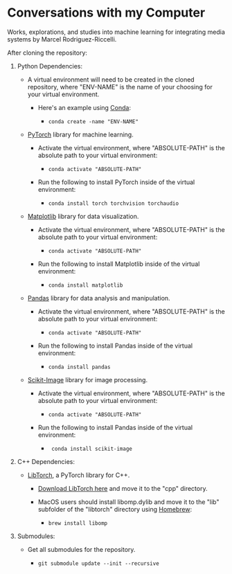 # Conversations with my Computer

Works, explorations, and studies into machine learning for integrating media systems by Marcel Rodriguez-Riccelli.

After cloning the repository:

1. Python Dependencies:

    - A virtual environment will need to be created in the cloned repository, where "ENV-NAME" is the name of your choosing for your virtual environment.

        - Here's an example using [Conda](https://docs.conda.io/projects/conda/en/stable/#):

            - ``` conda create -name "ENV-NAME" ```

    - [PyTorch](https://pytorch.org/) library for machine learning.

        - Activate the virtual environment, where "ABSOLUTE-PATH" is the absolute path to your virtual environment:

            - ``` conda activate "ABSOLUTE-PATH" ```

        - Run the following to install PyTorch inside of the virtual environment:

            -   ``` conda install torch torchvision torchaudio ```

    - [Matplotlib](https://matplotlib.org/) library for data visualization.
            
        - Activate the virtual environment, where "ABSOLUTE-PATH" is the absolute path to your virtual environment:

            - ``` conda activate "ABSOLUTE-PATH" ```

        - Run the following to install Matplotlib inside of the virtual environment:
            
            - ``` conda install matplotlib ```

    - [Pandas](https://pandas.pydata.org/) library for data analysis and manipulation.

        - Activate the virtual environment, where "ABSOLUTE-PATH" is the absolute path to your virtual environment:

            - ``` conda activate "ABSOLUTE-PATH" ```
        
        - Run the following to install Pandas inside of the virtual environment:

            - ``` conda install pandas ```

    - [Scikit-Image](https://scikit-image.org/) library for image processing.

        - Activate the virtual environment, where "ABSOLUTE-PATH" is the absolute path to your virtual environment:

            - ``` conda activate "ABSOLUTE-PATH" ```
        
        - Run the following to install Pandas inside of the virtual environment:

            - ``` conda install scikit-image```


2. C++ Dependencies:

    - [LibTorch](https://pytorch.org/), a PyTorch library for C++.

        - [Download LibTorch here](https://pytorch.org/get-started/locally/) and move it to the "cpp" directory.

        - MacOS users should install libomp.dylib and move it to the "lib" subfolder of the "libtorch" directory using [Homebrew](https://brew.sh/):

            - ``` brew install libomp ```

3. Submodules:

    - Get all submodules for the repository.

        - ``` git submodule update --init --recursive ```